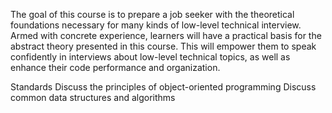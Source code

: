 The goal of this course is to prepare a job seeker with the theoretical foundations necessary for many kinds of low-level technical interview. Armed with concrete experience, learners will have a practical basis for the abstract theory presented in this course. This will empower them to speak confidently in interviews about low-level technical topics, as well as enhance their code performance and organization.

Standards
Discuss the principles of object-oriented programming
Discuss common data structures and algorithms
